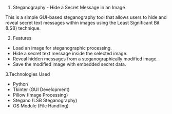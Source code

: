 

1. Steganography - Hide a Secret Message in an Image

This is a simple GUI-based steganography tool that allows users to hide and reveal secret text messages within images using the Least Significant Bit (LSB) technique.

2. Features

- Load an image for steganographic processing.
- Hide a secret text message inside the selected image.
- Reveal hidden messages from a steganographically modified image.
- Save the modified image with embedded secret data.

3.Technologies Used

- Python
- Tkinter (GUI Development)
- Pillow (Image Processing)
- Stegano (LSB Steganography)
- OS Module (File Handling)

